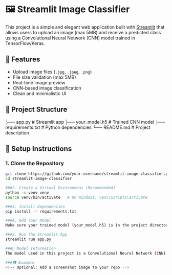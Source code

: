 # 🖼️ Streamlit Image Classifier

This project is a simple and elegant web application built with [Streamlit](https://streamlit.io/) that allows users to upload an image (max 5MB) and receive a predicted class using a Convolutional Neural Network (CNN) model trained in TensorFlow/Keras.

## 🚀 Features

- Upload image files (`.jpg`, `.jpeg`, `.png`)
- File size validation (max 5MB)
- Real-time image preview
- CNN-based image classification
- Clean and minimalistic UI

## 📁 Project Structure

├── app.py # Streamlit app
├── your_model.h5 # Trained CNN model
├── requirements.txt # Python dependencies
└── README.md # Project description


## 🔧 Setup Instructions

### 1. Clone the Repository

```bash
git clone https://github.com/your-username/streamlit-image-classifier.git
cd streamlit-image-classifier

###2. Create a Virtual Environment (Recommended)
python -m venv venv
source venv/bin/activate   # On Windows: venv\Scripts\activate

###3. Install Dependencies
pip install -r requirements.txt

###4. Add Your Model
Make sure your trained model (your_model.h5) is in the project directory.

###5. Run the Streamlit App
streamlit run app.py

###🧠 Model Information
The model used in this project is a Convolutional Neural Network (CNN) trained to classify images into predefined categories. Update the class labels and image preprocessing logic in app.py to match your model’s configuration.

###📷 Example
<!-- Optional: Add a screenshot image to your repo -->
